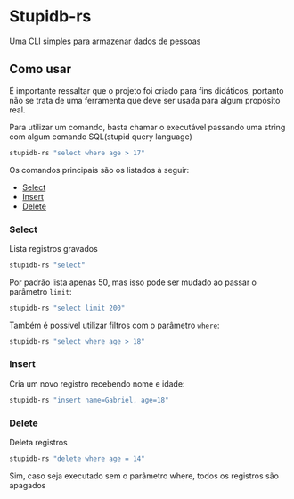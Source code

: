 # Stupidb-rs

Uma CLI simples para armazenar dados de pessoas

## Como usar

É importante ressaltar que o projeto foi criado para fins didáticos, portanto não se trata de uma ferramenta que deve ser usada para algum propósito real.

Para utilizar um comando, basta chamar o executável passando uma string com algum comando SQL(stupid query language)

```bash
stupidb-rs "select where age > 17"
```

Os comandos principais são os listados à seguir:

* [Select](#select)
* [Insert](#insert)
* [Delete](#delete)

### Select

Lista registros gravados
```bash
stupidb-rs "select"
```
Por padrão lista apenas 50, mas isso pode ser mudado ao passar o parâmetro `limit`:
```bash
stupidb-rs "select limit 200"
```

Também é possível utilizar filtros com o parâmetro `where`:
```bash
stupidb-rs "select where age > 18"
```

### Insert

Cria um novo registro recebendo nome e idade:

```bash
stupidb-rs "insert name=Gabriel, age=18"
```

### Delete

Deleta registros
```bash
stupidb-rs "delete where age = 14"
```
Sim, caso seja executado sem o parâmetro where, todos os registros são apagados
